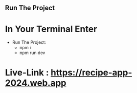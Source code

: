 ## Run The Project
# In Your Terminal Enter
* Run The Project:
    * npm i
    * npm run dev

# Live-Link : https://recipe-app-2024.web.app